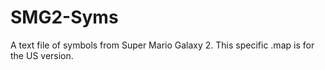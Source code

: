 # SMG2-Syms
A text file of symbols from Super Mario Galaxy 2. This specific .map is for the US version.
